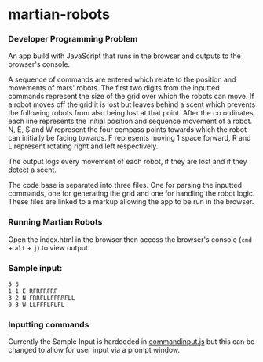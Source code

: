 # martian-robots
### Developer Programming Problem

An app build with JavaScript that runs in the browser and outputs to the browser's console.

A sequence of commands are entered which relate to the position and movements of mars' robots. The first two digits from the inputted commands represent the size of the grid over which the robots can move. If a robot moves off the grid it is lost but leaves behind a scent which prevents the following robots from also being lost at that point. After the co ordinates, each line represents the initial position and sequence movement of a robot. N, E, S and W represent the four compass points towards which the robot can initially be facing towards. F represents moving 1 space forward, R and L represent rotating right and left respectively.

The output logs every movement of each robot, if they are lost and if they detect a scent.

The code base is separated into three files. One for parsing the inputted commands, one for generating the grid and one for handling the robot logic. These files are linked to a markup allowing the app to be run in the browser.

### Running Martian Robots
Open the index.html in the browser then access the browser's console (`cmd` + `alt` + `j`)  to view output.

### Sample input:
```
5 3 
1 1 E RFRFRFRF 
3 2 N FRRFLLFFRRFLL 
0 3 W LLFFFLFLFL
```

### Inputting commands
Currently the Sample Input is hardcoded in [commandinput.js](https://github.com/martyjg/martian-robots/blob/master/commandInput.js) but this can be changed to allow for user input via a prompt window.

